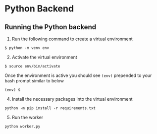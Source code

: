 # Python Backend

## Running the Python backend 

1. Run the following command to create a virtual environment

```
$ python -m venv env
```

2. Activate the virtual environment

```
$ source env/bin/activate
```

Once the environment is active you should see `(env)` prepended to your bash prompt similar
to below

```
(env) $
```

4. Install the necessary packages into the virtual environment

```
python -m pip install -r requirements.txt
```

5. Run the worker

```
python worker.py
```
